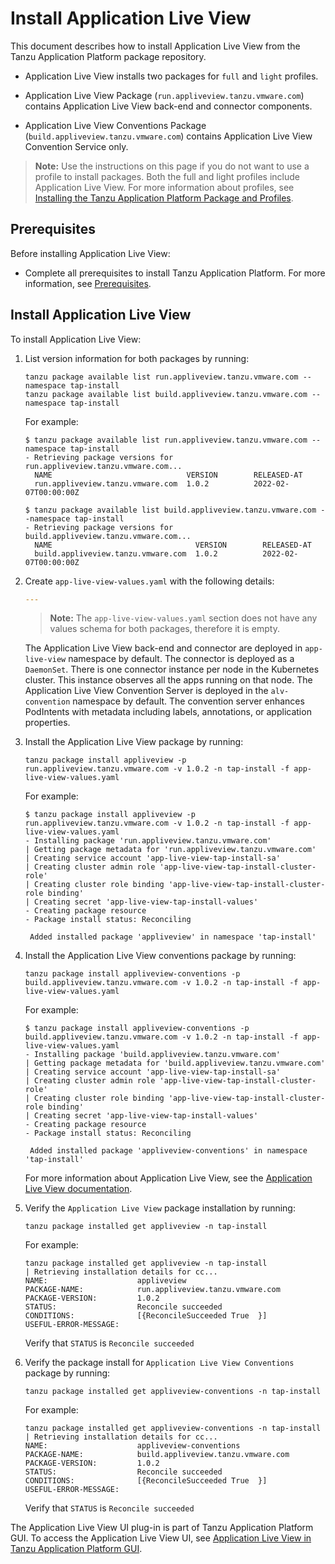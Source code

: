 # Install Application Live View

This document describes how to install Application Live View
from the Tanzu Application Platform package repository.

- Application Live View installs two packages for `full` and `light` profiles.

- Application Live View Package (`run.appliveview.tanzu.vmware.com`) contains Application Live View
back-end and connector components.

- Application Live View Conventions Package (`build.appliveview.tanzu.vmware.com`) contains
Application Live View Convention Service only.

>**Note:** Use the instructions on this page if you do not want to use a profile to install packages.
Both the full and light profiles include Application Live View.
For more information about profiles, see [Installing the Tanzu Application Platform Package and Profiles](../../install.md).

## <a id='prereqs'></a>Prerequisites

Before installing Application Live View:

- Complete all prerequisites to install Tanzu Application Platform. For more information, see [Prerequisites](../../prerequisites.md).

## <a id='install-app-live-view'></a> Install Application Live View

To install Application Live View:

1. List version information for both packages by running:

    ```console
    tanzu package available list run.appliveview.tanzu.vmware.com --namespace tap-install
    tanzu package available list build.appliveview.tanzu.vmware.com --namespace tap-install
    ```

    For example:

    ```console
    $ tanzu package available list run.appliveview.tanzu.vmware.com --namespace tap-install
    - Retrieving package versions for run.appliveview.tanzu.vmware.com...
      NAME                              VERSION        RELEASED-AT
      run.appliveview.tanzu.vmware.com  1.0.2          2022-02-07T00:00:00Z

    $ tanzu package available list build.appliveview.tanzu.vmware.com --namespace tap-install
    - Retrieving package versions for build.appliveview.tanzu.vmware.com...
      NAME                                VERSION        RELEASED-AT
      build.appliveview.tanzu.vmware.com  1.0.2          2022-02-07T00:00:00Z
    ```

1. Create `app-live-view-values.yaml` with the following details:

    ```yaml
    ---
    ```

    >**Note:** The `app-live-view-values.yaml` section does not have any values schema for both
    >packages, therefore it is empty.

    The Application Live View back-end and connector are deployed in `app-live-view` namespace by default. The connector is deployed as a `DaemonSet`. There is one connector instance per node in the Kubernetes cluster. This instance observes all the apps running on that node.
    The Application Live View Convention Server is deployed in the `alv-convention` namespace by default. The convention server enhances PodIntents with metadata including labels, annotations, or application properties.

1. Install the Application Live View package by running:

    ```console
    tanzu package install appliveview -p run.appliveview.tanzu.vmware.com -v 1.0.2 -n tap-install -f app-live-view-values.yaml
    ```

    For example:

    ```console
    $ tanzu package install appliveview -p run.appliveview.tanzu.vmware.com -v 1.0.2 -n tap-install -f app-live-view-values.yaml
    - Installing package 'run.appliveview.tanzu.vmware.com'
    | Getting package metadata for 'run.appliveview.tanzu.vmware.com'
    | Creating service account 'app-live-view-tap-install-sa'
    | Creating cluster admin role 'app-live-view-tap-install-cluster-role'
    | Creating cluster role binding 'app-live-view-tap-install-cluster-role binding'
    | Creating secret 'app-live-view-tap-install-values'
    - Creating package resource
    - Package install status: Reconciling

     Added installed package 'appliveview' in namespace 'tap-install'
    ```

1. Install the Application Live View conventions package by running:

    ```console
    tanzu package install appliveview-conventions -p build.appliveview.tanzu.vmware.com -v 1.0.2 -n tap-install -f app-live-view-values.yaml
    ```

    For example:

    ```console
    $ tanzu package install appliveview-conventions -p build.appliveview.tanzu.vmware.com -v 1.0.2 -n tap-install -f app-live-view-values.yaml
    - Installing package 'build.appliveview.tanzu.vmware.com'
    | Getting package metadata for 'build.appliveview.tanzu.vmware.com'
    | Creating service account 'app-live-view-tap-install-sa'
    | Creating cluster admin role 'app-live-view-tap-install-cluster-role'
    | Creating cluster role binding 'app-live-view-tap-install-cluster-role binding'
    | Creating secret 'app-live-view-tap-install-values'
    - Creating package resource
    - Package install status: Reconciling

     Added installed package 'appliveview-conventions' in namespace 'tap-install'
    ```

    For more information about Application Live View,
    see the [Application Live View documentation](https://docs.vmware.com/en/Application-Live-View-for-VMware-Tanzu/1.0/docs/GUID-index.html).

1. Verify the `Application Live View` package installation by running:

    ```console
    tanzu package installed get appliveview -n tap-install
    ```

    For example:

    ```console
    tanzu package installed get appliveview -n tap-install
    | Retrieving installation details for cc...
    NAME:                    appliveview
    PACKAGE-NAME:            run.appliveview.tanzu.vmware.com
    PACKAGE-VERSION:         1.0.2
    STATUS:                  Reconcile succeeded
    CONDITIONS:              [{ReconcileSucceeded True  }]
    USEFUL-ERROR-MESSAGE:
    ```

    Verify that `STATUS` is `Reconcile succeeded`

1. Verify the package install for `Application Live View Conventions` package by running:

    ```console
    tanzu package installed get appliveview-conventions -n tap-install
    ```

    For example:

    ```console
    tanzu package installed get appliveview-conventions -n tap-install
    | Retrieving installation details for cc...
    NAME:                    appliveview-conventions
    PACKAGE-NAME:            build.appliveview.tanzu.vmware.com
    PACKAGE-VERSION:         1.0.2
    STATUS:                  Reconcile succeeded
    CONDITIONS:              [{ReconcileSucceeded True  }]
    USEFUL-ERROR-MESSAGE:
    ```

    Verify that `STATUS` is `Reconcile succeeded`

The Application Live View UI plug-in is part of Tanzu Application Platform GUI.
To access the Application Live View UI,
see [Application Live View in Tanzu Application Platform GUI](app-live-view.md).
